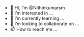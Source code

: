 - 👋 Hi, I’m @Nithinkumarsm
- 👀 I’m interested in ...
- 🌱 I’m currently learning ...
- 💞️ I’m looking to collaborate on ...
- 📫 How to reach me ...

<!---
Nithinkumarsm/Nithinkumarsm is a ✨ special ✨ repository because its `README.md` (this file) appears on your GitHub profile.
You can click the Preview link to take a look at your changes.
--->
